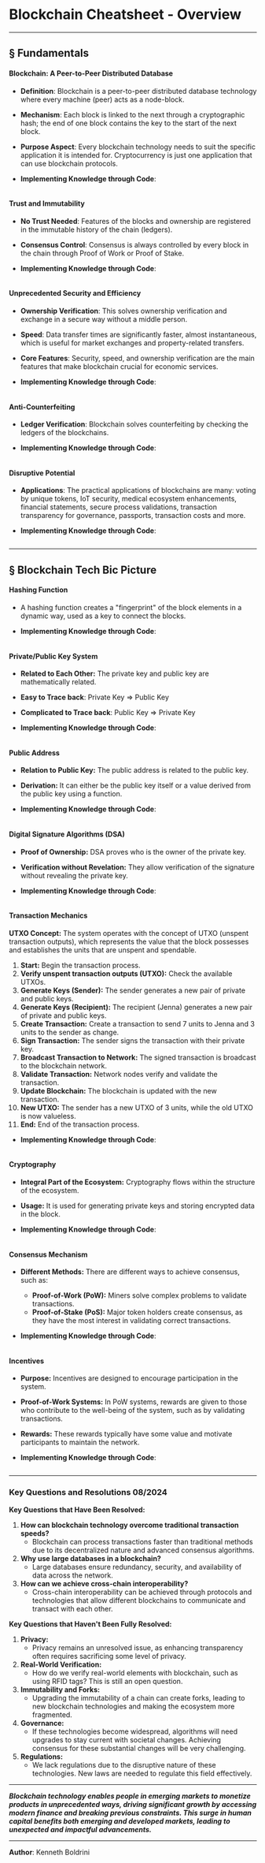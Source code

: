 # **Blockchain Cheatsheet - Overview**
---

## § Fundamentals

#### Blockchain: A Peer-to-Peer Distributed Database

- **Definition**: Blockchain is a peer-to-peer distributed database technology where every machine (peer) acts as a node-block.
- **Mechanism**: Each block is linked to the next through a cryptographic hash; the end of one block contains the key to the start of the next block.
- **Purpose Aspect**: Every blockchain technology needs to suit the specific application it is intended for. Cryptocurrency is just one application that can use blockchain protocols.

- **Implementing Knowledge through Code**:

```Rust
```

#### Trust and Immutability

- **No Trust Needed**: Features of the blocks and ownership are registered in the immutable history of the chain (ledgers).
- **Consensus Control**: Consensus is always controlled by every block in the chain through Proof of Work or Proof of Stake.

- **Implementing Knowledge through Code**:

```Rust
```
#### Unprecedented Security and Efficiency

- **Ownership Verification**: This solves ownership verification and exchange in a secure way without a middle person.
- **Speed**: Data transfer times are significantly faster, almost instantaneous, which is useful for market exchanges and property-related transfers.
- **Core Features**: Security, speed, and ownership verification are the main features that make blockchain crucial for economic services.

- **Implementing Knowledge through Code**:

```Rust
```
#### Anti-Counterfeiting

- **Ledger Verification**: Blockchain solves counterfeiting by checking the ledgers of the blockchains.

- **Implementing Knowledge through Code**:

```Rust
```
#### Disruptive Potential

- **Applications**: The practical applications of blockchains are many: voting by unique tokens, IoT security, medical ecosystem enhancements, financial statements, secure process validations, transaction transparency for governance, passports, transaction costs and more.

- **Implementing Knowledge through Code**:

```Rust
```

---
## § Blockchain Tech Bic Picture

#### Hashing Function

- A hashing function creates a "fingerprint" of the block elements in a dynamic way, used as a key to connect the blocks.

- **Implementing Knowledge through Code**:

```Rust
```

#### Private/Public Key System

- **Related to Each Other:** The private key and public key are mathematically related.
- **Easy to Trace back**: Private Key => Public Key 
- **Complicated to Trace back**: Public Key => Private Key

- **Implementing Knowledge through Code**:

```Rust
```

#### Public Address

- **Relation to Public Key:** The public address is related to the public key.
- **Derivation:** It can either be the public key itself or a value derived from the public key using a function.

- **Implementing Knowledge through Code**:

```Rust
```

#### Digital Signature Algorithms (DSA)

- **Proof of Ownership:** DSA proves who is the owner of the private key.
- **Verification without Revelation:** They allow verification of the signature without revealing the private key.

- **Implementing Knowledge through Code**:

```Rust
```

#### Transaction Mechanics

**UTXO Concept:** The system operates with the concept of UTXO (unspent transaction outputs), which represents the value that the block possesses and establishes the units that are unspent and spendable.

1. **Start:** Begin the transaction process.
2. **Verify unspent transaction outputs (UTXO):** Check the available UTXOs.
3. **Generate Keys (Sender):** The sender generates a new pair of private and public keys.
4. **Generate Keys (Recipient):** The recipient (Jenna) generates a new pair of private and public keys.
5. **Create Transaction:** Create a transaction to send 7 units to Jenna and 3 units to the sender as change.
6. **Sign Transaction:** The sender signs the transaction with their private key.
7. **Broadcast Transaction to Network:** The signed transaction is broadcast to the blockchain network.
8. **Validate Transaction:** Network nodes verify and validate the transaction.
9. **Update Blockchain:** The blockchain is updated with the new transaction.
10. **New UTXO:** The sender has a new UTXO of 3 units, while the old UTXO is now valueless.
11. **End:** End of the transaction process.

- **Implementing Knowledge through Code**:

```Rust
```

#### Cryptography

- **Integral Part of the Ecosystem:** Cryptography flows within the structure of the ecosystem.
- **Usage:** It is used for generating private keys and storing encrypted data in the block.

- **Implementing Knowledge through Code**:

```Rust
```

#### Consensus Mechanism

- **Different Methods:** There are different ways to achieve consensus, such as:
    - **Proof-of-Work (PoW):** Miners solve complex problems to validate transactions.
    - **Proof-of-Stake (PoS):** Major token holders create consensus, as they have the most interest in validating correct transactions.

- **Implementing Knowledge through Code**:

```Rust
```

#### Incentives

- **Purpose:** Incentives are designed to encourage participation in the system.
- **Proof-of-Work Systems:** In PoW systems, rewards are given to those who contribute to the well-being of the system, such as by validating transactions.
- **Rewards:** These rewards typically have some value and motivate participants to maintain the network.

- **Implementing Knowledge through Code**:

```Rust
```

---
### Key Questions and Resolutions 08/2024

**Key Questions that Have Been Resolved:**

1. **How can blockchain technology overcome traditional transaction speeds?**
    - Blockchain can process transactions faster than traditional methods due to its decentralized nature and advanced consensus algorithms.
2. **Why use large databases in a blockchain?**
    - Large databases ensure redundancy, security, and availability of data across the network.
3. **How can we achieve cross-chain interoperability?**
    - Cross-chain interoperability can be achieved through protocols and technologies that allow different blockchains to communicate and transact with each other.

**Key Questions that Haven't Been Fully Resolved:**

1. **Privacy:**
    - Privacy remains an unresolved issue, as enhancing transparency often requires sacrificing some level of privacy.
2. **Real-World Verification:**
    - How do we verify real-world elements with blockchain, such as using RFID tags? This is still an open question.
3. **Immutability and Forks:**
    - Upgrading the immutability of a chain can create forks, leading to new blockchain technologies and making the ecosystem more fragmented.
4. **Governance:**
    - If these technologies become widespread, algorithms will need upgrades to stay current with societal changes. Achieving consensus for these substantial changes will be very challenging.
5. **Regulations:**
    - We lack regulations due to the disruptive nature of these technologies. New laws are needed to regulate this field effectively.


---

***Blockchain technology enables people in emerging markets to monetize products in unprecedented ways, driving significant growth by accessing modern finance and breaking previous constraints. This surge in human capital benefits both emerging and developed markets, leading to unexpected and impactful advancements.***

---

**Author**: Kenneth Boldrini
